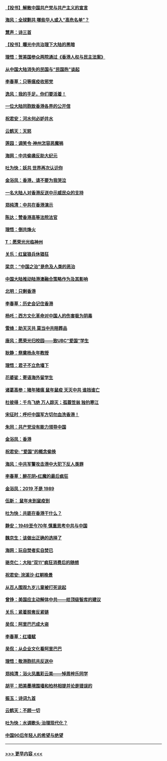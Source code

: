 #### [【投书】解散中国共产党与共产主义的宣言](../pages/nsc993/n11679177.md?t=11252355) 
#### [海风：全球剿共 哪些华人或入“高危名单”？](../pages/nsc993/n11678617.md?t=11252355) 
#### [慧声：诗三首](../pages/nsc993/n11678848.md?t=11252355) 
#### [【投书】曝光中共治理下大陆的黑暗](../pages/nsc993/n11678674.md?t=11252355) 
#### [理悟：贺美国参众两院通过《香港人权与民主法案》](../pages/nsc993/n11678104.md?t=11252355) 
#### [从中国大陆消失的民国与“民国热”谈起](../pages/nsc993/n11678075.md?t=11252355) 
#### [李春草：只等瘟疫收邪党](../pages/nsc993/n11677308.md?t=11252355) 
#### [逸风：我的手足，你们要活着！](../pages/nsc993/n11676352.md?t=11252355) 
#### [一位大陆同胞致香港各界的公开信](../pages/nsc993/n11675761.md?t=11252355) 
#### [祝君安：河水何必妒井水](../pages/nsc993/n11675746.md?t=11252355) 
#### [云鹤天：天怒](../pages/nsc993/n11675718.md?t=11252355) 
#### [莲园：调笑令‧神州怎容恶魔祸](../pages/nsc993/n11675648.md?t=11252355) 
#### [海网：中共偷袭反助大纪元](../pages/nsc993/n11673515.md?t=11252355) 
#### [吐为快：妖共 世界再次认识你](../pages/nsc993/n11673506.md?t=11252355) 
#### [金浴凤：香港，请不要为我哭泣](../pages/nsc993/n11673248.md?t=11252355) 
#### [一名大陆人对香港反送中示威民众的支持](../pages/nsc993/n11672615.md?t=11252355) 
#### [郑纯清：中共在香港演示](../pages/nsc993/n11670539.md?t=11252355) 
#### [陈达：赞香港高等法院法官](../pages/nsc993/n11669542.md?t=11252355) 
#### [理悟：倒共烽火](../pages/nsc993/n11668844.md?t=11252355) 
#### [T：愿荣光光临神州](../pages/nsc993/n11668421.md?t=11252355) 
#### [关乐：红鼠狼兵休猖狂](../pages/nsc993/n11668378.md?t=11252355) 
#### [梁京：“中国之治”是危及人类的恶治](../pages/nsc993/n11668328.md?t=11252355) 
#### [中国大陆推动陆港澳融合策略作为及其影响](../pages/nsc993/n11668157.md?t=11252355) 
#### [北明：只剩香港](../pages/nsc993/n11668002.md?t=11252355) 
#### [李春草：历史会记住香港](../pages/nsc993/n11667927.md?t=11252355) 
#### [杨吒：西方文化革命对中国人的伤害极为阴毒](../pages/nsc993/n11664521.md?t=11252355) 
#### [雪绮：助天灭共 莫当中共陪葬品](../pages/nsc993/n11662650.md?t=11252355) 
#### [唐风：愿荣光归校园——致UBC“爱国”学生](../pages/nsc993/n11662194.md?t=11252355) 
#### [耿静：祭奠杨永年教授](../pages/nsc993/n11662514.md?t=11252355) 
#### [理悟：君子不立危墙下](../pages/nsc993/n11662172.md?t=11252355) 
#### [花婆娑：寄语海外留学生](../pages/nsc993/n11662121.md?t=11252355) 
#### [诸葛高参：猪年猪瘟 鼠年鼠疫 天灭中共 谁挡谁亡](../pages/nsc993/n11661980.md?t=11252355) 
#### [杜彼得：千鸟飞绝 万人踪灭；孤蓑笠翁 独钓寒江](../pages/nsc993/n11661170.md?t=11252355) 
#### [宋征时：呼吁中国军方切勿血洗香港！](../pages/nsc993/n11415318.md?t=11252355) 
#### [朱同：共产党没有能力领导中国](../pages/nsc993/n11660421.md?t=11252355) 
#### [金浴凤：香港](../pages/nsc993/n11660419.md?t=11252355) 
#### [祝君安: “爱国”的概念偷换](../pages/nsc993/n11659706.md?t=11252355) 
#### [海风：中共军警攻击港中大犯下反人类罪](../pages/nsc993/n11659632.md?t=11252355) 
#### [李春草：醉花阴•红魔的最后疯狂](../pages/nsc993/n11659287.md?t=11252355) 
#### [金浴凤：2019 不是 1989](../pages/nsc993/n11657663.md?t=11252355) 
#### [伍新： 鼠年未到鼠疫到](../pages/nsc993/n11655098.md?t=11252355) 
#### [吐为快：共匪在香港干什么？](../pages/nsc993/n11654891.md?t=11252355) 
#### [静安：1949至今70年 慎重思考中共与中国](../pages/nsc993/n11651244.md?t=11252355) 
#### [魏京生：该做出正确的选择了](../pages/nsc993/n11653084.md?t=11252355) 
#### [海网：玩自焚者实自焚已](../pages/nsc993/n11652423.md?t=11252355) 
#### [骆克仁：大陆“双11”疯狂消费后的随想](../pages/nsc993/n11652305.md?t=11252355) 
#### [祝君安: 浣溪沙·红朝晚景](../pages/nsc993/n11652258.md?t=11252355) 
#### [从百人围观九岁儿童被打死说起](../pages/nsc993/n11651030.md?t=11252355) 
#### [曾铮：美国应主动解体中共——给顶级智库的建议](../pages/nsc993/n11649888.md?t=11252355) 
#### [关乐：紧着脱套反紧链](../pages/nsc993/n11649069.md?t=11252355) 
#### [吴侃：阿里巴巴成大盗](../pages/nsc993/n11645523.md?t=11252355) 
#### [李春草：红墙赋](../pages/nsc993/n11646389.md?t=11252355) 
#### [吴侃：从企业文化看阿里巴巴](../pages/nsc993/n11645476.md?t=11252355) 
#### [理悟：敬港胞抗共反送中](../pages/nsc993/n11645466.md?t=11252355) 
#### [郑纯清：浴火凤凰彩云美——悼周梓乐同学](../pages/nsc993/n11645155.md?t=11252355) 
#### [胡平：把美墨境围墙和柏林相提并论是错误的](../pages/nsc993/n11645134.md?t=11252355) 
#### [振玉：诗词九首](../pages/nsc993/n11644081.md?t=11252355) 
#### [云鹤天：不顾一切](../pages/nsc993/n11643508.md?t=11252355) 
#### [吐为快：水调歌头·治理现代化？](../pages/nsc993/n11643485.md?t=11252355) 
#### [中国90后年轻人的希望与绝望](../pages/nsc993/n11642317.md?t=11252355) 

----
#### [ >>> 更早内容 <<< ](../indexes/nsc993-earlier.md)
